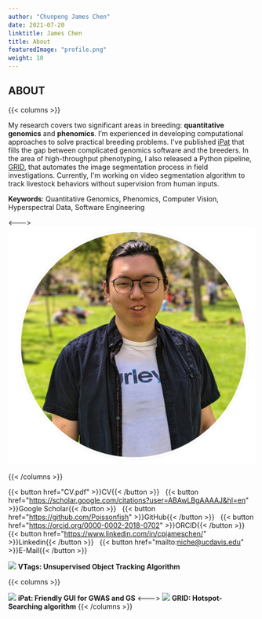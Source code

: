 ```yaml
---
author: "Chunpeng James Chen"
date: 2021-07-20
linktitle: James Chen
title: About
featuredImage: "profile.png"
weight: 10
---
```


## **ABOUT**

{{< columns >}}

My research covers two significant areas in breeding: **quantitative genomics** and **phenomics**. I’m experienced in developing computational approaches to solve practical breeding problems. I've published [iPat](https://zzlab.net/iPat) that fills the gap between complicated genomics software and the breeders. In the area of high-throughput phenotyping, I also released a Python pipeline, [GRID](https://zzlab.net/GRID/), that automates the image segmentation process in field investigations. Currently, I'm working on video segmentation algorithm to track livestock behaviors without supervision from human inputs.

**Keywords**: Quantitative Genomics, Phenomics, Computer Vision, Hyperspectral Data, Software Engineering

<--->
![](profile.png)


{{< /columns >}}


{{< button href="CV.pdf" >}}CV{{< /button >}}&nbsp;&nbsp;
{{< button href="https://scholar.google.com/citations?user=ABAwLBgAAAAJ&hl=en" >}}Google Scholar{{< /button >}}&nbsp;&nbsp;
{{< button href="https://github.com/Poissonfish" >}}GitHub{{< /button >}}&nbsp;&nbsp;
{{< button href="https://orcid.org/0000-0002-2018-0702" >}}ORCID{{< /button >}}&nbsp;&nbsp;
{{< button href="https://www.linkedin.com/in/cpjameschen/" >}}Linkedin{{< /button >}}&nbsp;&nbsp;
{{< button href="mailto:niche@ucdavis.edu" >}}E-Mail{{< /button >}}


![](vtag_demo2.gif)
**VTags: Unsupervised Object Tracking Algorithm**

{{< columns >}}

![](iPat_demo.gif)
**iPat: Friendly GUI for GWAS and GS**
<--->
![](grid_anchor.gif)
**GRID: Hotspot-Searching algorithm**
{{< /columns >}}


